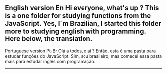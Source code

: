 English version En
Hi everyone, what's up ? This is a one folder for studying functions from the JavaScript.
Yes, I´m Brazilian, I started this folder more to studying english with programming. 
Here below, the translation.
-------------------------------
Portuguese version Pt-Br
Olá a todos, e aí ? Então, esta é uma pasta para estudar funções do JavaScript. 
Sim, sou brasileiro, mas comecei essa pasta mais para estudar inglês com programação. 
_____________________________________________________________